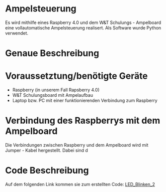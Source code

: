 # Ampelsteuerung
Es wird mithilfe eines Raspberry 4.0 und dem W&amp;T Schulungs - Ampelboard eine vollautomatische Ampelsteuerung realisert. Als Software wurde Python verwendet.

# Genaue Beschreibung


# Voraussetztung/benötigte Geräte
- Raspberry (in unserem Fall Rapsberry 4.0)
- W&amp;T Schulungsboard mit Ampelaufbau
- Laptop bzw. PC mit einer funktionierenden Verbindung zum Raspberry

# Verbindung des Raspberrys mit dem Ampelboard
Die Verbindungen zwischen Raspberry und dem Ampelboard wird mit Jumper - Kabel hergestellt. Dabei sind d

# Code Beschreibung


Auf dem folgenden Link kommen sie zum erstellten Code: [LED_Blinken_2](https://github.com/JorTur099/Ampelsteuerung/blob/master/LED_Blinken_2.py)



